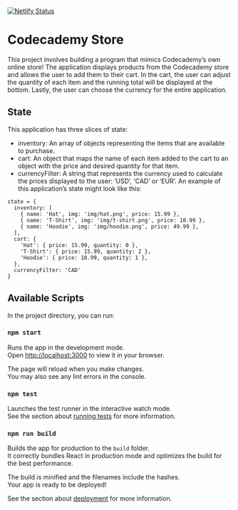 [![Netlify Status](https://api.netlify.com/api/v1/badges/791de1d0-ad68-491c-bb5d-761ee0ec162b/deploy-status)](https://app.netlify.com/sites/badacorp-codecademy-store/deploys)

# Codecademy Store

This project involves building a program that mimics Codecademy’s own online store! The application displays products from the Codecademy store and allows the user to add them to their cart. In the cart, the user can adjust the quantity of each item and the running total will be displayed at the bottom. Lastly, the user can choose the currency for the entire application.

## State
This application has three slices of state:

* inventory: An array of objects representing the items that are available to purchase.
* cart: An object that maps the name of each item added to the cart to an object with the price and desired quantity for that item.
* currencyFilter: A string that represents the currency used to calculate the prices displayed to the user: ‘USD’, ‘CAD’ or ‘EUR’.
An example of this application’s state might look like this:


```
state = {
  inventory: [
    { name: 'Hat', img: 'img/hat.png', price: 15.99 },
    { name: 'T-Shirt', img: 'img/t-shirt.png', price: 18.99 },
    { name: 'Hoodie', img: 'img/hoodie.png', price: 49.99 },
  ],
  cart: {
    'Hat': { price: 15.99, quantity: 0 },
    'T-Shirt': { price: 15.99, quantity: 2 },
    'Hoodie': { price: 18.99, quantity: 1 },
  },
  currencyFilter: 'CAD'
}
```

## Available Scripts

In the project directory, you can run:

### `npm start`

Runs the app in the development mode.\
Open [http://localhost:3000](http://localhost:3000) to view it in your browser.

The page will reload when you make changes.\
You may also see any lint errors in the console.

### `npm test`

Launches the test runner in the interactive watch mode.\
See the section about [running tests](https://facebook.github.io/create-react-app/docs/running-tests) for more information.

### `npm run build`

Builds the app for production to the `build` folder.\
It correctly bundles React in production mode and optimizes the build for the best performance.

The build is minified and the filenames include the hashes.\
Your app is ready to be deployed!

See the section about [deployment](https://facebook.github.io/create-react-app/docs/deployment) for more information.

